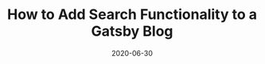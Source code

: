 ---
title: "How to Add Search Functionality to a Gatsby Blog"
date: "2020-06-30"
link: "https://www.aboutmonica.com/blog/create-gatsby-blog-search-tutorial"
---
